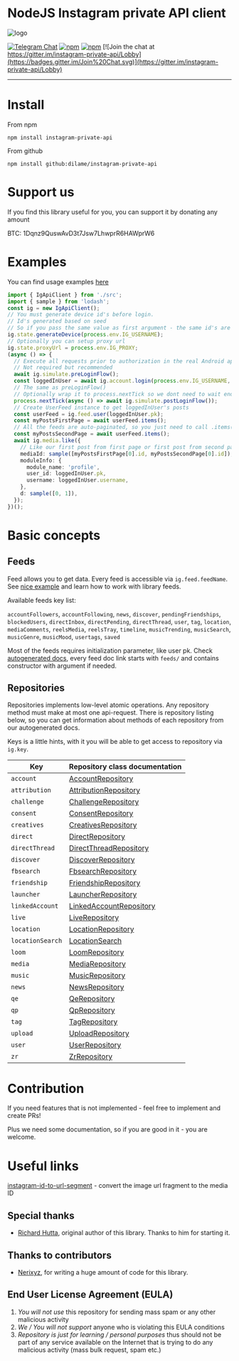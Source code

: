 # NodeJS Instagram private API client

![logo](https://cloud.githubusercontent.com/assets/1809268/15931032/2792427e-2e56-11e6-831e-ffab238cc4a2.png)

[![Telegram Chat](https://img.shields.io/badge/telegram-join%20chat-informational.svg)](https://t.me/igpapi)
[![npm](https://img.shields.io/npm/dm/instagram-private-api.svg?maxAge=600)](https://www.npmjs.com/package/instagram-private-api)
[![npm](https://img.shields.io/npm/l/instagram-private-api.svg?maxAge=600)](https://github.com/huttarichard/instagram-private-api/blob/master/LICENSE)
[![Join the chat at https://gitter.im/instagram-private-api/Lobby](https://badges.gitter.im/Join%20Chat.svg)](https://gitter.im/instagram-private-api/Lobby)

---

# Install

From npm

```
npm install instagram-private-api
```

From github

```
npm install github:dilame/instagram-private-api
```

# Support us

If you find this library useful for you, you can support it by donating any amount

BTC: 1Dqnz9QuswAvD3t7Jsw7LhwprR6HAWprW6

# Examples

You can find usage examples [here](examples)

```typescript
import { IgApiClient } from './src';
import { sample } from 'lodash';
const ig = new IgApiClient();
// You must generate device id's before login.
// Id's generated based on seed
// So if you pass the same value as first argument - the same id's are generated every time
ig.state.generateDevice(process.env.IG_USERNAME);
// Optionally you can setup proxy url
ig.state.proxyUrl = process.env.IG_PROXY;
(async () => {
  // Execute all requests prior to authorization in the real Android application
  // Not required but recommended
  await ig.simulate.preLoginFlow();
  const loggedInUser = await ig.account.login(process.env.IG_USERNAME, process.env.IG_PASSWORD);
  // The same as preLoginFlow()
  // Optionally wrap it to process.nextTick so we dont need to wait ending of this bunch of requests
  process.nextTick(async () => await ig.simulate.postLoginFlow());
  // Create UserFeed instance to get loggedInUser's posts
  const userFeed = ig.feed.user(loggedInUser.pk);
  const myPostsFirstPage = await userFeed.items();
  // All the feeds are auto-paginated, so you just need to call .items() sequentially to get next page
  const myPostsSecondPage = await userFeed.items();
  await ig.media.like({
    // Like our first post from first page or first post from second page randomly
    mediaId: sample([myPostsFirstPage[0].id, myPostsSecondPage[0].id]),
    moduleInfo: {
      module_name: 'profile',
      user_id: loggedInUser.pk,
      username: loggedInUser.username,
    },
    d: sample([0, 1]),
  });
})();
```

# Basic concepts

## Feeds

Feed allows you to get data. Every feed is accessible via `ig.feed.feedName`. See [nice example](https://github.com/dilame/instagram-private-api/blob/master/examples/account-followers.feed.example.ts) and learn how to work with library feeds.

Available feeds key list:

`accountFollowers`, `accountFollowing`, `news`, `discover`, `pendingFriendships`, `blockedUsers`, `directInbox`, `directPending`, `directThread`, `user`, `tag`, `location`, `mediaComments`, `reelsMedia`, `reelsTray`, `timeline`, `musicTrending`, `musicSearch`, `musicGenre`, `musicMood`, `usertags`, `saved`

Most of the feeds requires initialization parameter, like user pk. Check [autogenerated docs](https://github.com/dilame/instagram-private-api/tree/master/docs), every feed doc link starts with `feeds/` and contains constructor with argument if needed.

## Repositories

Repositories implements low-level atomic operations. Any repository method must make at most one api-request. There is repository listing below, so you can get information about methods of each repository from our autogenerated docs.

Keys is a little hints, with it you will be able to get access to repository via `ig.key`.

| Key | Repository class documentation |
| --- | --- |
| `account` | [AccountRepository](https://github.com/dilame/instagram-private-api/blob/master/docs/classes/_repositories_account_repository_.accountrepository.md) |
| `attribution` | [AttributionRepository](https://github.com/dilame/instagram-private-api/blob/master/docs/classes/_repositories_attribution_repository_.attributionrepository.md) |
| `challenge` | [ChallengeRepository](https://github.com/dilame/instagram-private-api/blob/master/docs/classes/_repositories_challenge_repository_.challengerepository.md) |
| `consent` | [ConsentRepository](https://github.com/dilame/instagram-private-api/blob/master/docs/classes/_repositories_consent_repository_.consentrepository.md) |
| `creatives` | [CreativesRepository](https://github.com/dilame/instagram-private-api/blob/master/docs/classes/_repositories_creatives_repository_.creativesrepository.md) |
| `direct` | [DirectRepository](https://github.com/dilame/instagram-private-api/blob/master/docs/classes/_repositories_creatives_repository_.creativesrepository.md) |
| `directThread` | [DirectThreadRepository](https://github.com/dilame/instagram-private-api/blob/master/docs/classes/_repositories_creatives_repository_.creativesrepository.md) |
| `discover` | [DiscoverRepository](https://github.com/dilame/instagram-private-api/blob/master/docs/classes/_repositories_creatives_repository_.creativesrepository.md) |
| `fbsearch` | [FbsearchRepository](https://github.com/dilame/instagram-private-api/blob/master/docs/classes/_repositories_creatives_repository_.creativesrepository.md) |
| `friendship` | [FriendshipRepository](https://github.com/dilame/instagram-private-api/blob/master/docs/classes/_repositories_creatives_repository_.creativesrepository.md) |
| `launcher` | [LauncherRepository](https://github.com/dilame/instagram-private-api/blob/master/docs/classes/_repositories_creatives_repository_.creativesrepository.md) |
| `linkedAccount` | [LinkedAccountRepository](https://github.com/dilame/instagram-private-api/blob/master/docs/classes/_repositories_creatives_repository_.creativesrepository.md) |
| `live` | [LiveRepository](https://github.com/dilame/instagram-private-api/blob/master/docs/classes/_repositories_creatives_repository_.creativesrepository.md) |
| `location` | [LocationRepository](https://github.com/dilame/instagram-private-api/blob/master/docs/classes/_repositories_creatives_repository_.creativesrepository.md) |
| `locationSearch` | [LocationSearch](https://github.com/dilame/instagram-private-api/blob/master/docs/classes/_repositories_creatives_repository_.creativesrepository.md) |
| `loom` | [LoomRepository](https://github.com/dilame/instagram-private-api/blob/master/docs/classes/_repositories_creatives_repository_.creativesrepository.md) |
| `media` | [MediaRepository](https://github.com/dilame/instagram-private-api/blob/master/docs/classes/_repositories_creatives_repository_.creativesrepository.md) |
| `music` | [MusicRepository](https://github.com/dilame/instagram-private-api/blob/master/docs/classes/_repositories_creatives_repository_.creativesrepository.md) |
| `news` | [NewsRepository](https://github.com/dilame/instagram-private-api/blob/master/docs/classes/_repositories_creatives_repository_.creativesrepository.md) |
| `qe` | [QeRepository](https://github.com/dilame/instagram-private-api/blob/master/docs/classes/_repositories_creatives_repository_.creativesrepository.md) |
| `qp` | [QpRepository](https://github.com/dilame/instagram-private-api/blob/master/docs/classes/_repositories_creatives_repository_.creativesrepository.md) |
| `tag` | [TagRepository](https://github.com/dilame/instagram-private-api/blob/master/docs/classes/_repositories_creatives_repository_.creativesrepository.md) |
| `upload` | [UploadRepository](https://github.com/dilame/instagram-private-api/blob/master/docs/classes/_repositories_creatives_repository_.creativesrepository.md) |
| `user` | [UserRepository](https://github.com/dilame/instagram-private-api/blob/master/docs/classes/_repositories_creatives_repository_.creativesrepository.md) |
| `zr` | [ZrRepository](https://github.com/dilame/instagram-private-api/blob/master/docs/classes/_repositories_creatives_repository_.creativesrepository.md) |

# Contribution

If you need features that is not implemented - feel free to implement and create PRs!

Plus we need some documentation, so if you are good in it - you are welcome.

# Useful links

[instagram-id-to-url-segment](https://www.npmjs.com/package/instagram-id-to-url-segment) - convert the image url fragment to the media ID

## Special thanks

- [Richard Hutta](https://github.com/huttarichard), original author of this library. Thanks to him for starting it.

## Thanks to contributors

- [Nerixyz](https://github.com/Nerixyz), for writing a huge amount of code for this library.

## End User License Agreement (EULA)

1. _You will not use_ this repository for sending mass spam or any other malicious activity
2. _We / You will not support_ anyone who is violating this EULA conditions
3. _Repository is just for learning / personal purposes_ thus should not be part of any
   service available on the Internet that is trying to do any malicious activity (mass bulk request, spam etc.)
